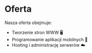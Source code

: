 # Oferta

Nasza oferta obejmuje:

- Tworzenie stron WWW 🖥️  
- Programowanie aplikacji mobilnych 📱  
- Hosting i administrację serwerów ☁️  
